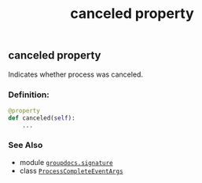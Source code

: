 ﻿---
title: canceled property
second_title: GroupDocs.Signature for Python via .NET API References
description: 
type: docs
url: /python-net/groupdocs.signature/processcompleteeventargs/canceled/
is_root: false
weight: 30
---

## canceled property


Indicates whether process was canceled.
### Definition:
```python
@property
def canceled(self):
    ...
```

### See Also
* module [`groupdocs.signature`](../../)
* class [`ProcessCompleteEventArgs`](/signature/python-net/groupdocs.signature/processcompleteeventargs)
